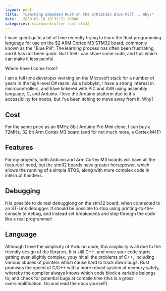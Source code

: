 ```yaml
---
layout: post
title:  "Learning Embedded Rust on the STM32F103 Blue Pill... Why?"
date:   2020-03-10 19:32:31 +0000
categories: microcontroller rust stm32
---
```


I have spent quite a bit of time recently trying to learn the Rust programming language for use on the $2 ARM Cortex M3 STM32 board, commonly known as the "Blue Pill". The learning process has often been frustrating, and it has not been quick. But I feel I can share some code, and tips which can make it less painful.

Where have I come from?

I am a full time developer working on the Microsoft stack for a number of years in the high level C# realm. As a hobbyist, I have a strong interest in microcontrollers, and have tinkered with PIC and AVR using assembly language, C, and Arduino. I love the Arduino platform due to it's accessibility for noobs, but I've been itching to move away from it. Why?

## Cost
For the same price as an 8MHz 8bit Arduino Pro Mini clone, I can buy a 72MHz, 32 bit Arm Cortex M3 board (and for not much more, a Cortex M4F)

## Features
For my projects, both Arduino and Arm Cortex M3 boards will have all the features I need, but the stm32 boards have greater horsepower, which allows the running of a simple RTOS, along with more complex code in interrupt handlers.

## Debugging
It is possible to do real debuggiong on the stm32 board, when connected to an ST-Link debugger. It should be possible to stop using printing-to-the-console to debug, and instead set breakpoints and step through the code like a real programmer!

## Language
Although I love the simplicity of Arduino code, this simplicity is all due to the friendly design of the libraries. It is still C++, and once your code starts getting even slightly complex, youy hit all the problems of C++, including various abuses of pointers which cause hard to track down bugs. 
Rust promises the speed of C/C++ with a more robust system of memory safety, whereby the compiler always knows which code block a variable belongs to, and check for potential bugs at compile time (this is a gross oversimplification. Go and read the docs yourself)

